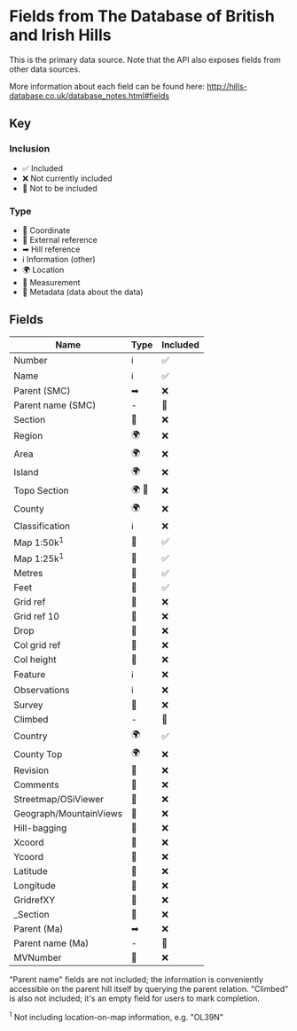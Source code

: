 # Fields from The Database of British and Irish Hills

This is the primary data source. Note that the API also exposes fields from other data sources.

More information about each field can be found here: http://hills-database.co.uk/database_notes.html#fields

## Key

### Inclusion

- ✅ Included
- ❌ Not currently included
- 🚫 Not to be included

### Type

- 📌 Coordinate
- 🔗 External reference
- ➡ Hill reference
- ℹ️ Information (other)
- 🌍 Location
- 📏 Measurement
- 📝 Metadata (data about the data)

## Fields

| Name                   | Type  | Included |
| ---------------------- | ----- | -------- |
| Number                 | ℹ️    | ✅       |
| Name                   | ℹ️    | ✅       |
| Parent (SMC)           | ➡     | ❌       |
| Parent name (SMC)      | -     | 🚫       |
| Section                | 🔗    | ❌       |
| Region                 | 🌍    | ❌       |
| Area                   | 🌍    | ❌       |
| Island                 | 🌍    | ❌       |
| Topo Section           | 🌍 🔗 | ❌       |
| County                 | 🌍    | ❌       |
| Classification         | ℹ️    | ❌       |
| Map 1:50k<sup>1</sup>  | 🔗    | ✅       |
| Map 1:25k<sup>1</sup>  | 🔗    | ✅       |
| Metres                 | 📏    | ✅       |
| Feet                   | 📏    | ✅       |
| Grid ref               | 📌    | ❌       |
| Grid ref 10            | 📌    | ❌       |
| Drop                   | 📏    | ❌       |
| Col grid ref           | 📌    | ❌       |
| Col height             | 📏    | ❌       |
| Feature                | ℹ️    | ❌       |
| Observations           | ℹ️    | ❌       |
| Survey                 | 📝    | ❌       |
| Climbed                | -     | 🚫       |
| Country                | 🌍    | ✅       |
| County Top             | 🌍    | ❌       |
| Revision               | 📝    | ❌       |
| Comments               | 📝    | ❌       |
| Streetmap/OSiViewer    | 🔗    | ❌       |
| Geograph/MountainViews | 🔗    | ❌       |
| Hill-bagging           | 🔗    | ❌       |
| Xcoord                 | 📌    | ❌       |
| Ycoord                 | 📌    | ❌       |
| Latitude               | 📌    | ❌       |
| Longitude              | 📌    | ❌       |
| GridrefXY              | 📌    | ❌       |
| \_Section              | 🔗    | ❌       |
| Parent (Ma)            | ➡     | ❌       |
| Parent name (Ma)       | -     | 🚫       |
| MVNumber               | 🔗    | ❌       |

"Parent name" fields are not included; the information is conveniently accessible on the parent hill itself by querying the parent relation. "Climbed" is also not included; it's an empty field for users to mark completion.

<sup>1</sup> Not including location-on-map information, e.g. "OL39N"
